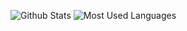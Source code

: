 

![Github Stats](https://github-readme-stats.vercel.app/api?username=lishuo5263&show_icons=true&theme=gruvbox&count_private=true)
![Most Used Languages](https://github-readme-stats.vercel.app/api/top-langs/?username=lishuo5263&theme=gruvbox&layout=compact)
